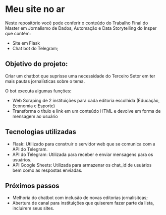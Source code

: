 # Meu site no ar
Neste repositório você pode conferir o conteúdo do Trabalho Final do Master em Jornalismo de Dados, Automação e Data Storytelling do Insper que contém:

- Site em Flask
- Chat bot do Telegram;

## Objetivo do projeto: 

Criar um chatbot que suprisse uma necessidade do Terceiro Setor em ter mais pautas jornalísticas sobre o tema. 

O bot executa algumas funções:

- Web Scraping de 2 instituições para cada editoria escolhida (Educação, Economia e Esporte) 
- Transforma o título e link em um conteúdo HTML e devolve em forma de mensagem ao usuário

## Tecnologias utilizadas
- Flask: Utilizado para construir o servidor web que se comunica com a API do Telegram.
- API do Telegram: Utilizada para receber e enviar mensagens para os usuários.
- API Google Sheets: Utilizada para armazenar os chat_id de usuários bem como as respostas enviadas.

## Próximos passos
- Melhoria do chatbot com inclusão de novas editorias jornalísitcas;
- Abertura de canal para instituições que quiserem fazer parte da lista, incluirem seus sites. 
